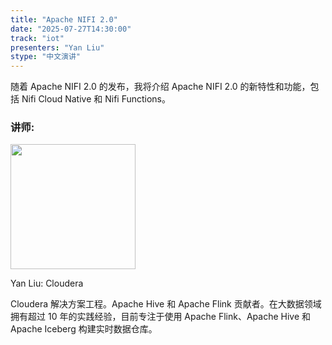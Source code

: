 ```yaml
---
title: "Apache NIFI 2.0"
date: "2025-07-27T14:30:00"
track: "iot"
presenters: "Yan Liu"
stype: "中文演讲"
---
```


随着 Apache NIFI 2.0 的发布，我将介绍 Apache NIFI 2.0 的新特性和功能，包括 Nifi Cloud Native 和 Nifi Functions。

### 讲师:

<img src="https://sessionize.com/image/7f2b-400o400o1-nuJLtj28mqNhmWTXfrjWMp.jpg" width="200" /><br/>

Yan Liu: Cloudera

Cloudera 解决方案工程。Apache Hive 和 Apache Flink 贡献者。在大数据领域拥有超过 10 年的实践经验，目前专注于使用 Apache Flink、Apache Hive 和 Apache Iceberg 构建实时数据仓库。